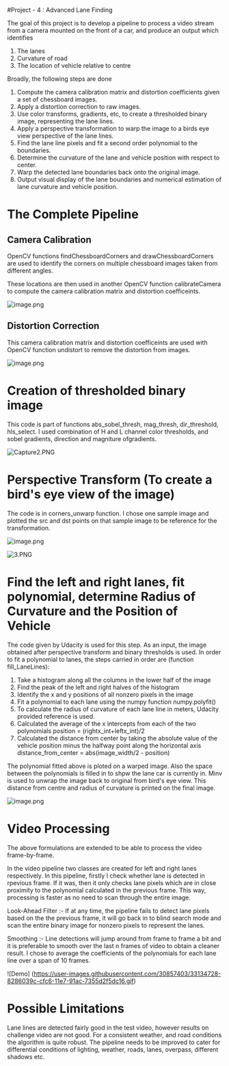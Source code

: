 
#Project - 4 : Advanced Lane Finding

The goal of this project is to develop a pipeline to process a video stream from a camera mounted on the front of a car, and produce an output which identifies
1. The lanes
2. Curvature of road
3. The location of vehicle relative to centre

Broadly, the following steps are done
1. Compute the  camera calibration matrix and distortion coefficients given a set of chessboard images.
2. Apply a distortion correction to raw images.
3. Use color transforms, gradients, etc, to create a thresholded binary image, representing the lane lines.
4. Apply a perspective transformation to warp the image to a birds eye view perspective of the lane lines.
5. Find the lane line pixels and fit a second order polynomial to the boundaries.
6. Determine the curvature of the lane and vehicle position with respect to center.
7. Warp the detected lane boundaries back onto the original image.
8. Output visual display of the lane boundaries and numerical estimation of lane curvature and vehicle position.


# The Complete Pipeline

## Camera Calibration

OpenCV functions findChessboardCorners and drawChessboardCorners are used to identify the corners on multiple chessboard images taken from different angles.

These locations are then used in another OpenCV function calibrateCamera  to compute the camera calibration matrix and distortion coefficeints.

![image.png](attachment:image.png)

## Distortion Correction

This camera calibration matrix and distortion coefficeints are used with OpenCV function undistort to remove the distortion from images.

![image.png](attachment:image.png)


# Creation of thresholded binary image


This code is part of functions abs_sobel_thresh, mag_thresh, dir_threshold, hls_select. I used combination of H and L channel color thresholds, and sobel gradients, direction and magniture ofgradients. 

![Capture2.PNG](attachment:Capture2.PNG)



# Perspective Transform (To create a bird's eye view of the image)


The code is in corners_unwarp function. I chose one sample image and plotted the src and dst points on that sample image to be reference for the transformation.

![image.png](attachment:image.png)

![3.PNG](attachment:3.PNG)

# Find the left and right lanes, fit polynomial, determine Radius of Curvature and the Position of Vehicle

The code given by Udacity is used for this step. As an input, the image obtained after perspective transform and binary thresholds is used. In order to fit a polynomial to lanes, the steps carried in order are (function fill_LaneLines):

1. Take a histogram along all the columns in the lower half of the image
2. Find the peak of the left and right halves of the histogram
3. Identify the x and y positions of all nonzero pixels in the image
4. Fit a polynomial to each lane using the numpy function numpy.polyfit()
5. To calculate the radius of curvature of each lane line in meters, Udacity provided reference is used.
6. Calculated the average of the x intercepts from each of the two polynomials position = (rightx_int+leftx_int)/2
7. Calculated the distance from center by taking the absolute value of the vehicle position minus the halfway point along the horizontal axis distance_from_center = abs(image_width/2 - position)

The polynomial fitted above is ploted on a warped image. Also the space between the polynomials is filled in to shpw the lane car is currently in. Minv is used to unwrap the image back to original from bird's eye view. This distance from centre and radius of curvature is printed on the final image.

![image.png](attachment:image.png)

# Video Processing

The above formulations are extended to be able to process the video frame-by-frame.

In the video pipeline two classes are created for left and right lanes respectively. In this pipeline, firstly I check whether lane is detected in rpevious frame. If it was, then it only checks lane pixels which are in close proximity to the polynomial calculated in the previous frame. This way, processing is faster as no need to scan through the entire image.

Look-Ahead Filter :-
If at any time, the pipeline fails to detect lane pixels based on the the previous frame, it will go back in to blind search mode and scan the entire binary image for nonzero pixels to represent the lanes.

Smoothing :- 
Line detections will jump around from frame to frame a bit and it is preferable to smooth over the last n frames of video to obtain a cleaner result. I chose to average the coefficients of the polynomials for each lane line over a span of 10 frames.

![Demo]  (https://user-images.githubusercontent.com/30857403/33134728-8286039c-cfc6-11e7-91ac-7355d2f5dc16.gif)

# Possible Limitations

Lane lines are detected fairly good in the test video, however results on challenge video are not good. For a consistent weather, and road conditions the algorithm is quite robust. 
The pipeline needs to be improved to cater for differential conditions of lighting, weather, roads, lanes, overpass, different shadows etc.
